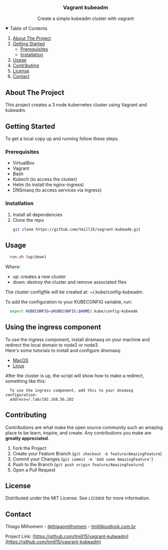 <!--
*** Thanks for checking out the Best-README-Template. If you have a suggestion
*** that would make this better, please fork the repo and create a pull request
*** or simply open an issue with the tag "enhancement".
*** Thanks again! Now go create something AMAZING! :D
-->
<!-- PROJECT LOGO -->
<br />
<p align="center">
  <h3 align="center">Vagrant kubeadm</h3>
  <p align="center">
    Create a simple kubeadm cluster with vagrant
    <br />
  </p>
</p>

<!-- TABLE OF CONTENTS -->
<details open="open">
  <summary>Table of Contents</summary>
  <ol>
    <li>
      <a href="#about-the-project">About The Project</a>
    </li>
    <li>
      <a href="#getting-started">Getting Started</a>
      <ul>
        <li><a href="#prerequisites">Prerequisites</a></li>
        <li><a href="#installation">Installation</a></li>
      </ul>
    </li>
    <li><a href="#usage">Usage</a></li>
    <li><a href="#contributing">Contributing</a></li>
    <li><a href="#license">License</a></li>
    <li><a href="#contact">Contact</a></li>
  </ol>
</details>



<!-- ABOUT THE PROJECT -->
## About The Project

This project creates a 3 node kubernetes cluster using Vagrant and kubeadm. 



<!-- GETTING STARTED -->
## Getting Started

To get a local copy up and running follow these steps.

### Prerequisites

* VirtualBox
* Vagrant
* Bash
* Kubectl (to access the cluster)
* Helm (to install the nginx-ingress)
* DNSmasq (to access services via ingress)


### Installation

1. Install all dependencies
2. Clone the repo
   ```sh
   git clone https://github.com/tmill15/vagrant-kubeadm.git
   ```


<!-- USAGE EXAMPLES -->
## Usage

```sh
  run.sh (up|down)
```
Where:
* up: creates a new cluster
* down: destroy the cluster and remove associated files


The cluster configfile will be created at: ~/.kube/config-kubeadm.

To add the configuration to your KUBECONFIG variable, run:
```sh
  export KUBECONFIG=$KUBECONFIG:$HOME/.kube/config-kubeadm
```

## Using the ingress component

To use the ingress component, install dnsmasq on your machine and redirect the local domain to node2 or node3.  
Here's some tutorials to install and configure dnsmasq:

* [MacOS](https://medium.com/@kharysharpe/automatic-local-domains-setting-up-dnsmasq-for-macos-high-sierra-using-homebrew-caf767157e43)
* [Linux](https://www.tecmint.com/setup-a-dns-dhcp-server-using-dnsmasq-on-centos-rhel/)

After the cluster is up, the script will show how to make a redirect, something like this:

```
  To use the ingress component, add this to your dnsmasq configuration:
  address=/.lab/192.168.56.202
```




<!-- CONTRIBUTING -->
## Contributing

Contributions are what make the open source community such an amazing place to be learn, inspire, and create. Any contributions you make are **greatly appreciated**.

1. Fork the Project
2. Create your Feature Branch (`git checkout -b feature/AmazingFeature`)
3. Commit your Changes (`git commit -m 'Add some AmazingFeature'`)
4. Push to the Branch (`git push origin feature/AmazingFeature`)
5. Open a Pull Request



<!-- LICENSE -->
## License

Distributed under the MIT License. See `LICENSE` for more information.



<!-- CONTACT -->
## Contact

Thiago Milhomem - [@thiagomilhomem](https://twitter.com/thiagomilhomem) - tmill@outlook.com.br

Project Link: [https://github.com/tmill15/vagrant-kubeadm](https://github.com/tmill15/vagrant-kubeadm)

